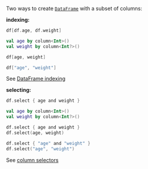 [//]: # (title: Select columns)

<!---IMPORT org.jetbrains.kotlinx.dataframe.samples.api.Access-->

Two ways to create [`DataFrame`](DataFrame.md) with a subset of columns:

**indexing:**

<!---FUN getColumnsByName-->
<tabs>
<tab title="Properties">

```kotlin
df[df.age, df.weight]
```

</tab>
<tab title="Accessors">

```kotlin
val age by column<Int>()
val weight by column<Int?>()

df[age, weight]
```

</tab>
<tab title="Strings">

```kotlin
df["age", "weight"]
```

</tab></tabs>
<!---END-->

See [DataFrame indexing](indexing.md)

**selecting:**

<!---FUN select-->
<tabs>
<tab title="Properties">

```kotlin
df.select { age and weight }
```

</tab>
<tab title="Accessors">

```kotlin
val age by column<Int>()
val weight by column<Int?>()

df.select { age and weight }
df.select(age, weight)
```

</tab>
<tab title="Strings">

```kotlin
df.select { "age" and "weight" }
df.select("age", "weight")
```

</tab></tabs>
<!---END-->

See [column selectors](ColumnSelectors.md)
